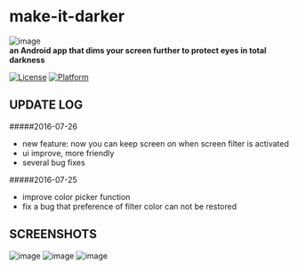 # make-it-darker
  
![image](https://github.com/hwding/make-it-darker/blob/master/pics/title.jpg)  
**an Android app that dims your screen further to protect eyes in total darkness**
  
[![License](https://img.shields.io/badge/LICENSE-GPL%203-blue.svg)](https://github.com/hwding/make-it-darker/blob/master/LICENSE)
[![Platform](https://img.shields.io/badge/PLATFORM-Android-red.svg)]()

## UPDATE LOG
#####2016-07-26
  - new feature: now you can keep screen on when screen filter is activated  
  - ui improve, more friendly
  - several bug fixes

#####2016-07-25
  - improve color picker function
  - fix a bug that preference of filter color can not be restored

## SCREENSHOTS
![image](https://github.com/hwding/make-it-darker/blob/master/pics/a.png)
![image](https://github.com/hwding/make-it-darker/blob/master/pics/b.png)
![image](https://github.com/hwding/make-it-darker/blob/master/pics/c.png)
